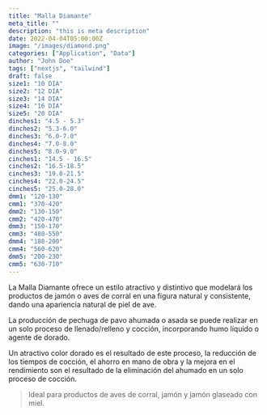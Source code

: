 ```yaml
---
title: "Malla Diamante"
meta_title: ""
description: "this is meta description"
date: 2022-04-04T05:00:00Z
image: "/images/diamond.png"
categories: ["Application", "Data"]
author: "John Doe"
tags: ["nextjs", "tailwind"]
draft: false
size1: "10 DIA"
size2: "12 DIA"
size3: "14 DIA"
size4: "16 DIA"
size5: "20 DIA"
dinches1: "4.5 - 5.3"
dinches2: "5.3-6.0"
dinches3: "6.0-7.0"
dinches4: "7.0-8.0"
dinches5: "8.0-9.0"
cinches1: "14.5 - 16.5"
cinches2: "16.5-18.5"
cinches3: "19.0-21.5"
cinches4: "22.0-24.5"
cinches5: "25.0-28.0"
dmm1: "120-130"
cmm1: "370-420"
dmm2: "130-150"
cmm2: "420-470"
dmm3: "150-170"
cmm3: "480-550"
dmm4: "180-200"
cmm4: "560-620"
dmm5: "200-230"
cmm5: "630-710"
---
```


La Malla Diamante ofrece un estilo atractivo y distintivo que modelará los productos de jamón o aves de corral en una figura natural y consistente, dando una apariencia natural de piel de ave.

La producción de pechuga de pavo ahumada o asada se puede realizar en un solo proceso de llenado/relleno y cocción, incorporando humo líquido o agente de dorado.

Un atractivo color dorado es el resultado de este proceso, la reducción de los tiempos de cocción, el ahorro en mano de obra y la mejora en el rendimiento son el resultado de la eliminación del ahumado en un solo proceso de cocción.

> Ideal para productos de aves de corral, jamón y jamón glaseado con miel.
